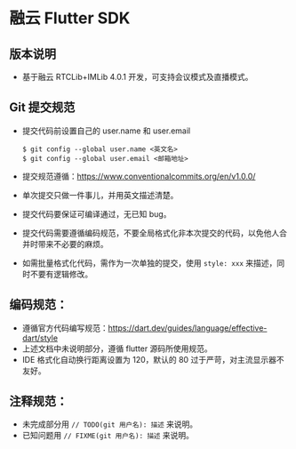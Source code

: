 # 融云 Flutter SDK

## 版本说明

* 基于融云 RTCLib+IMLib 4.0.1 开发，可支持会议模式及直播模式。

## Git 提交规范

* 提交代码前设置自己的 user.name 和 user.email

  ```
  $ git config --global user.name <英文名>
  $ git config --global user.email <邮箱地址>
  ```

* 提交规范遵循：https://www.conventionalcommits.org/en/v1.0.0/
* 单次提交只做一件事儿，并用英文描述清楚。
* 提交代码要保证可编译通过，无已知 bug。
* 提交代码需要遵循编码规范，不要全局格式化非本次提交的代码，以免他人合并时带来不必要的麻烦。
* 如需批量格式化代码，需作为一次单独的提交，使用 `style: xxx` 来描述，同时不要有逻辑修改。

## 编码规范：

* 遵循官方代码编写规范：https://dart.dev/guides/language/effective-dart/style
* 上述文档中未说明部分，遵循 flutter 源码所使用规范。
* IDE 格式化自动换行距离设置为 120，默认的 80 过于严苛，对主流显示器不友好。

## 注释规范：

* 未完成部分用 `// TODO(git 用户名): 描述` 来说明。
* 已知问题用 `// FIXME(git 用户名): 描述` 来说明。

